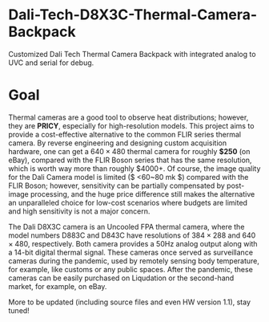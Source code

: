 # Dali-Tech-D8X3C-Thermal-Camera-Backpack
Customized Dali Tech Thermal Camera Backpack with integrated analog to UVC and serial for debug.

# Goal
Thermal cameras are a good tool to observe heat distributions; however, they are **PRICY**, especially for high-resolution models. This project aims to provide a cost-effective alternative to the common FLIR series thermal camera. By reverse engineering and designing custom acquisition hardware, one can get a $640 \times 480$ thermal camera for roughly  **\$250** (on eBay), compared with the FLIR Boson series that has the same resolution, which is worth way more than roughly \$4000+. Of course, the image quality for the Dali Camera model is limited ($ <60\~80 mk $) compared with the FLIR Boson; however, sensitivity can be partially compensated by post-image processing, and the huge price difference still makes the alternative an unparalleled choice for low-cost scenarios where budgets are limited and high sensitivity is not a major concern.

The Dali D8X3C camera is an Uncooled FPA thermal camera, where the model numbers D883C and D843C have resolutions of $384 \times 288$ and $640 \times 480$, respectively. Both camera provides a 50Hz analog output along with a 14-bit digital thermal signal. These cameras once served as surveillance cameras during the pandemic, used by remotely sensing body temperature, for example, like customs or any public spaces. After the pandemic, these cameras can be easily purchased on Liqudation or the second-hand market, for example, on eBay.

More to be updated (including source files and even HW version 1.1), stay tuned!
